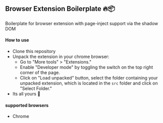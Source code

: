 ## Browser Extension Boilerplate 🔥📦

Boilerplate for browser extension with page-inject support via the shadow DOM

#### How to use

- Clone this repository
- Unpack the extension in your chrome browser:
  - Go to "More tools" > "Extensions."
  - Enable "Developer mode" by toggling the switch on the top right corner of the page.
  - Click on "Load unpacked" button, select the folder containing your unpacked extension, which is located in the `src` folder and click on "Select Folder."
- Its all yours 💪

#### supported browsers

- Chrome
